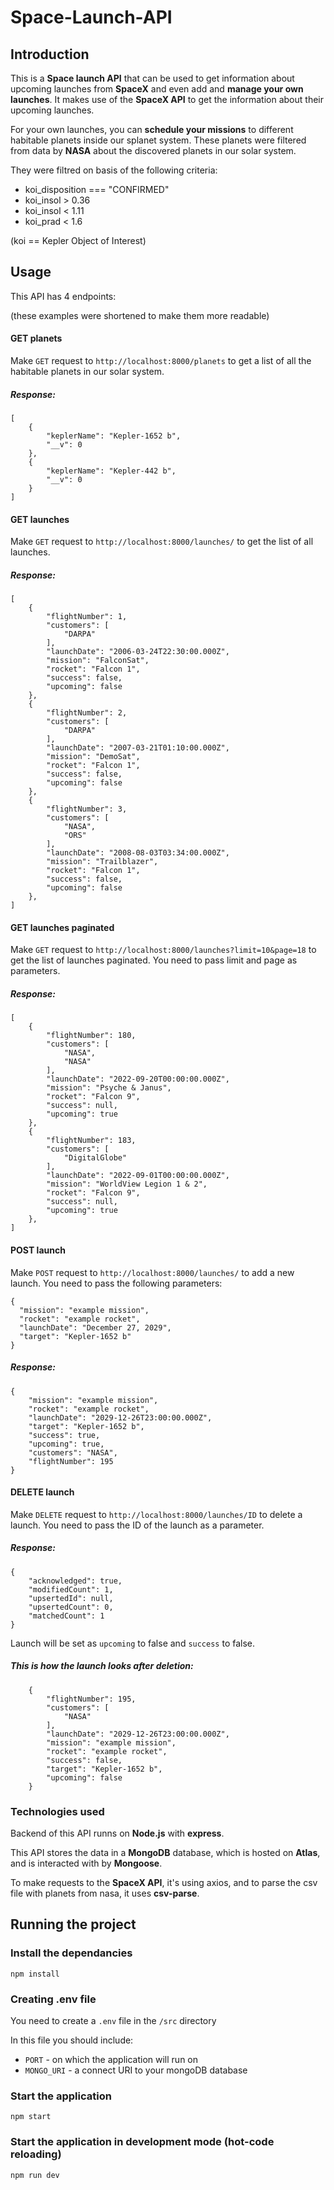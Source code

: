 # Space-Launch-API

## Introduction
This is a **Space launch API** that can be used to get information about upcoming launches from **SpaceX** and even add and **manage your own launches**. It makes use of the **SpaceX API** to get the information about their upcoming launches.

For your own launches, you can **schedule your missions** to different habitable planets inside our splanet system. These planets were filtered from data by **NASA** about the discovered planets in our solar system. 

They were filtred on basis of the following criteria:
- koi_disposition === "CONFIRMED" 
- koi_insol > 0.36 
- koi_insol < 1.11 
- koi_prad < 1.6

(koi == Kepler Object of Interest)
## Usage
This API has 4 endpoints:

(these examples were shortened to make them more readable)
#### GET planets
Make `GET` request to `http://localhost:8000/planets` to get a list of all the habitable planets in our solar system.
##### Response:
```
[
    {
        "keplerName": "Kepler-1652 b",
        "__v": 0
    },
    {
        "keplerName": "Kepler-442 b",
        "__v": 0
    }
]
```
#### GET launches
Make `GET` request to `http://localhost:8000/launches/` to get the list of all launches.
##### Response:
```
[
    {
        "flightNumber": 1,
        "customers": [
            "DARPA"
        ],
        "launchDate": "2006-03-24T22:30:00.000Z",
        "mission": "FalconSat",
        "rocket": "Falcon 1",
        "success": false,
        "upcoming": false
    },
    {
        "flightNumber": 2,
        "customers": [
            "DARPA"
        ],
        "launchDate": "2007-03-21T01:10:00.000Z",
        "mission": "DemoSat",
        "rocket": "Falcon 1",
        "success": false,
        "upcoming": false
    },
    {
        "flightNumber": 3,
        "customers": [
            "NASA",
            "ORS"
        ],
        "launchDate": "2008-08-03T03:34:00.000Z",
        "mission": "Trailblazer",
        "rocket": "Falcon 1",
        "success": false,
        "upcoming": false
    },
]
```
#### GET launches paginated
Make `GET` request to `http://localhost:8000/launches?limit=10&page=18` to get the list of launches paginated. You need to pass limit and page as parameters.
##### Response:
```
[
    {
        "flightNumber": 180,
        "customers": [
            "NASA",
            "NASA"
        ],
        "launchDate": "2022-09-20T00:00:00.000Z",
        "mission": "Psyche & Janus",
        "rocket": "Falcon 9",
        "success": null,
        "upcoming": true
    },
    {
        "flightNumber": 183,
        "customers": [
            "DigitalGlobe"
        ],
        "launchDate": "2022-09-01T00:00:00.000Z",
        "mission": "WorldView Legion 1 & 2",
        "rocket": "Falcon 9",
        "success": null,
        "upcoming": true
    },
]
```
#### POST launch
Make `POST` request to `http://localhost:8000/launches/` to add a new launch. You need to pass the following parameters:
```
{
  "mission": "example mission",
  "rocket": "example rocket",
  "launchDate": "December 27, 2029",
  "target": "Kepler-1652 b"
}
```
##### Response:
```
{
    "mission": "example mission",
    "rocket": "example rocket",
    "launchDate": "2029-12-26T23:00:00.000Z",
    "target": "Kepler-1652 b",
    "success": true,
    "upcoming": true,
    "customers": "NASA",
    "flightNumber": 195
}
```
#### DELETE launch
Make `DELETE` request to `http://localhost:8000/launches/ID` to delete a launch. You need to pass the ID of the launch as a parameter.
##### Response:
```
{
    "acknowledged": true,
    "modifiedCount": 1,
    "upsertedId": null,
    "upsertedCount": 0,
    "matchedCount": 1
}
```
Launch will be set as `upcoming` to false and `success` to false.
##### This is how the launch looks after deletion:
```
    {
        "flightNumber": 195,
        "customers": [
            "NASA"
        ],
        "launchDate": "2029-12-26T23:00:00.000Z",
        "mission": "example mission",
        "rocket": "example rocket",
        "success": false,
        "target": "Kepler-1652 b",
        "upcoming": false
    }
```
### Technologies used
Backend of this API runns on **Node.js** with **express**.

This API stores the data in a **MongoDB** database, which is hosted on **Atlas**, and is interacted with by **Mongoose**.

To make requests to the **SpaceX API**, it's using axios, and to parse the csv file with planets from nasa, it uses **csv-parse**.

## Running the project

### Install the dependancies
```
npm install
``` 
### Creating .env file
You need to create a `.env` file in the `/src` directory

In this file you should include:
- `PORT` - on which the application will run on
- `MONGO_URI` - a connect URI to your mongoDB database
  
### Start the application 
```
npm start
```
### Start the application in development mode (hot-code reloading)
```
npm run dev
```
